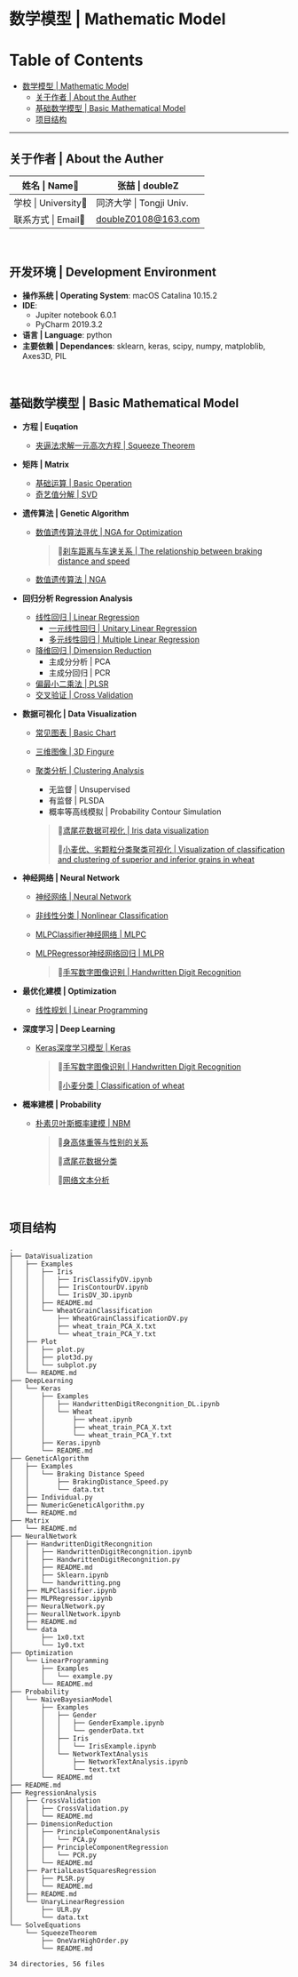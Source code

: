 # 数学模型 | Mathematic Model

Table of Contents
=================

   * [数学模型 | Mathematic Model](#数学模型--mathematic-model)
      * [关于作者 | About the Auther](#关于作者--about-the-auther)
      * [基础数学模型 | Basic Mathematical Model](#基础数学模型--basic-mathematical-model)
      * [项目结构](#项目结构)

------

## 关于作者 | About the Auther

| 姓名 \| Name:bust_in_silhouette: | 张喆 \| doubleZ          |
| ----------------------------------------- | ------------------------ |
| 学校 \| University:school:             | 同济大学 \| Tongji Univ. |
| 联系方式 \| Email:email:                  | doubleZ0108@163.com      |

​	

## 开发环境 | Development Environment

- **操作系统 | Operating System**: macOS Catalina 10.15.2
- **IDE**: 
  - Jupiter notebook 6.0.1
  - PyCharm 2019.3.2
- **语言 | Language**: python
- **主要依赖 | Dependances**: sklearn, keras, scipy, numpy, matploblib, Axes3D, PIL

​	

## 基础数学模型 | Basic Mathematical Model

- **方程 | Euqation**

  - [夹逼法求解一元高次方程 | Squeeze Theorem](https://github.com/doubleZ0108/Mathematic-Model/tree/master/SolveEquations/SqueezeTheorem)

- **矩阵 | Matrix**

  - [基础运算 | Basic Operation](https://github.com/doubleZ0108/Mathematic-Model/tree/master/Matrix)
  - [奇艺值分解 | SVD](https://github.com/doubleZ0108/Mathematic-Model/tree/master/Matrix)

- **遗传算法 | Genetic Algorithm**

  - [数值遗传算法寻优 | NGA for Optimization](https://github.com/doubleZ0108/Mathematic-Model/tree/master/GeneticAlgorithm)

    > 🌰[刹车距离与车速关系 | The relationship between braking distance and speed](https://github.com/doubleZ0108/Mathematic-Model/tree/master/GeneticAlgorithm/Examples/Braking%20Distance%20Speed)

  - [数值遗传算法 | NGA](https://github.com/doubleZ0108/Mathematic-Model/tree/master/GeneticAlgorithm)

- **回归分析 Regression Analysis**

  - [线性回归 | Linear Regression](https://github.com/doubleZ0108/Mathematic-Model/tree/master/RegressionAnalysis)
    - [一元线性回归 | Unitary Linear Regression](https://github.com/doubleZ0108/Mathematic-Model/tree/master/RegressionAnalysis/UnaryLinearRegression)
    - [多元线性回归 | Multiple Linear Regression](https://github.com/doubleZ0108/Mathematic-Model/tree/master/RegressionAnalysis)
  - [降维回归 | Dimension Reduction](https://github.com/doubleZ0108/Mathematic-Model/tree/master/RegressionAnalysis/DimensionReduction)
    - 主成分分析 | PCA
    - 主成分回归 | PCR
  - [偏最小二乘法 | PLSR](https://github.com/doubleZ0108/Mathematic-Model/tree/master/RegressionAnalysis/PartialLeastSquaresRegression)
  - [交叉验证 | Cross Validation](https://github.com/doubleZ0108/Mathematic-Model/tree/master/RegressionAnalysis/CrossValidation)

- **数据可视化 | Data Visualization**

  - [常见图表 | Basic Chart](https://github.com/doubleZ0108/Mathematic-Model/blob/master/DataVisualization/Plot/plot.py)

  - [三维图像 | 3D Fingure](https://github.com/doubleZ0108/Mathematic-Model/blob/master/DataVisualization/Plot/plot3d.py)

  - [聚类分析 | Clustering Analysis](https://github.com/doubleZ0108/Mathematic-Model/tree/master/DataVisualization/Examples)

    - 无监督 | Unsupervised
    - 有监督 | PLSDA
    - 概率等高线模拟 | Probability Contour Simulation

    > 🌰[鸢尾花数据可视化 | Iris data visualization](https://github.com/doubleZ0108/Mathematic-Model/tree/master/DataVisualization/Examples/Iris)
    >
    > 🌰[小麦优、劣颗粒分类聚类可视化 | Visualization of classification and clustering of superior and inferior grains in wheat](https://github.com/doubleZ0108/Mathematic-Model/tree/master/DataVisualization/Examples/WheatGrainClassification)

- **神经网络 | Neural Network**

  - [神经网络 | Neural Network](https://github.com/doubleZ0108/Mathematic-Model/tree/master/NeuralNetwork)

  - [非线性分类 | Nonlinear Classification](https://github.com/doubleZ0108/Mathematic-Model/tree/master/NeuralNetwork)

  - [MLPClassifier神经网络 | MLPC](https://github.com/doubleZ0108/Mathematic-Model/tree/master/NeuralNetwork)

  - [MLPRegressor神经网络回归 | MLPR](https://github.com/doubleZ0108/Mathematic-Model/tree/master/NeuralNetwork)

    > 🌰[手写数字图像识别 | Handwritten Digit Recognition](https://github.com/doubleZ0108/Mathematic-Model/tree/master/NeuralNetwork/HandwrittenDigitRecognition)

- **最优化建模 | Optimization**

  - [线性规划 | Linear Programming](https://github.com/doubleZ0108/Mathematic-Model/tree/master/Optimization/LinearProgramming)

- **深度学习 | Deep Learning**

  - [Keras深度学习模型 | Keras](https://github.com/doubleZ0108/Mathematic-Model/tree/master/DeepLearning/Keras)

    > 🌰[手写数字图像识别 | Handwritten Digit Recognition](https://github.com/doubleZ0108/Mathematic-Model/blob/master/DeepLearning/Keras/Examples/HandwrittenDigitRecognition_DL.ipynb)
    >
    > 🌰[小麦分类 | Classification of wheat](https://github.com/doubleZ0108/Mathematic-Model/blob/master/DeepLearning/Keras/Examples/Wheat/wheat.ipynb)

- **概率建模 | Probability**

  - [朴素贝叶斯概率建模 | NBM](https://github.com/doubleZ0108/Mathematic-Model/tree/master/Probability/NaiveBayesianModel)

    > 🌰[身高体重等与性别的关系](https://github.com/doubleZ0108/Mathematic-Model/blob/master/Probability/NaiveBayesianModel/Examples/Gender/GenderExample.ipynb)
    >
    > 🌰[鸢尾花数据分类](https://github.com/doubleZ0108/Mathematic-Model/blob/master/Probability/NaiveBayesianModel/Examples/Iris/IrisExample.ipynb)
    >
    > 🌰[网络文本分析](https://github.com/doubleZ0108/Mathematic-Model/blob/master/Probability/NaiveBayesianModel/Examples/NetworkTextAnalysis/NetworkTextAnalysis.ipynb)

​	

## 项目结构

```
.
├── DataVisualization
│   ├── Examples
│   │   ├── Iris
│   │   │   ├── IrisClassifyDV.ipynb
│   │   │   ├── IrisContourDV.ipynb
│   │   │   └── IrisDV_3D.ipynb
│   │   ├── README.md
│   │   └── WheatGrainClassification
│   │       ├── WheatGrainClassificationDV.py
│   │       ├── wheat_train_PCA_X.txt
│   │       └── wheat_train_PCA_Y.txt
│   ├── Plot
│   │   ├── plot.py
│   │   ├── plot3d.py
│   │   └── subplot.py
│   └── README.md
├── DeepLearning
│   └── Keras
│       ├── Examples
│       │   ├── HandwrittenDigitRecongnition_DL.ipynb
│       │   └── Wheat
│       │       ├── wheat.ipynb
│       │       ├── wheat_train_PCA_X.txt
│       │       └── wheat_train_PCA_Y.txt
│       ├── Keras.ipynb
│       └── README.md
├── GeneticAlgorithm
│   ├── Examples
│   │   └── Braking Distance Speed
│   │       ├── BrakingDistance_Speed.py
│   │       └── data.txt
│   ├── Individual.py
│   ├── NumericGeneticAlgorithm.py
│   └── README.md
├── Matrix
│   └── README.md
├── NeuralNetwork
│   ├── HandwrittenDigitRecongnition
│   │   ├── HandwrittenDigitRecongnition.ipynb
│   │   ├── HandwrittenDigitRecongnition.py
│   │   ├── README.md
│   │   ├── Sklearn.ipynb
│   │   └── handwritting.png
│   ├── MLPClassifier.ipynb
│   ├── MLPRegressor.ipynb
│   ├── NeuralNetwork.py
│   ├── NeurallNetwork.ipynb
│   ├── README.md
│   └── data
│       ├── 1x0.txt
│       └── 1y0.txt
├── Optimization
│   └── LinearProgramming
│       ├── Examples
│       │   └── example.py
│       └── README.md
├── Probability
│   └── NaiveBayesianModel
│       ├── Examples
│       │   ├── Gender
│       │   │   ├── GenderExample.ipynb
│       │   │   └── genderData.txt
│       │   ├── Iris
│       │   │   └── IrisExample.ipynb
│       │   └── NetworkTextAnalysis
│       │       ├── NetworkTextAnalysis.ipynb
│       │       └── text.txt
│       └── README.md
├── README.md
├── RegressionAnalysis
│   ├── CrossValidation
│   │   ├── CrossValidation.py
│   │   └── README.md
│   ├── DimensionReduction
│   │   ├── PrincipleComponentAnalysis
│   │   │   └── PCA.py
│   │   ├── PrincipleComponentRegression
│   │   │   └── PCR.py
│   │   └── README.md
│   ├── PartialLeastSquaresRegression
│   │   ├── PLSR.py
│   │   └── README.md
│   ├── README.md
│   └── UnaryLinearRegression
│       ├── ULR.py
│       └── data.txt
└── SolveEquations
    └── SqueezeTheorem
        ├── OneVarHighOrder.py
        └── README.md

34 directories, 56 files
```

